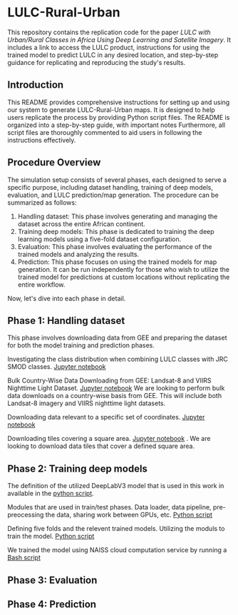 # LULC-Rural-Urban
This repository contains the replication code for the paper *LULC with Urban/Rural Classes in Africa Using Deep Learning and Satellite Imagery*. It includes a link to access the LULC product, instructions for using the trained model to predict LULC in any desired location, and step-by-step guidance for replicating and reproducing the study's results.

## Introduction
This README provides comprehensive instructions for setting up and using our system to generate LULC-Rural-Urban maps. It is designed to help users replicate the process by providing Python script files. The README is organized into a step-by-step guide, with important notes Furthermore, all script files are thoroughly commented to aid users in following the instructions effectively.

## Procedure Overview
The simulation setup consists of several phases, each designed to serve a specific purpose, including dataset handling, training of deep models, evaluation, and LULC prediction/map generation. The procedure can be summarized as follows:

1. Handling dataset: This phase involves generating and managing the dataset across the entire African continent.
2. Training deep models: This phase is dedicated to training the deep learning models using a five-fold dataset configuration.
3. Evaluation: This phase involves evaluating the performance of the trained models and analyzing the results.
4. Prediction: This phase focuses on using the trained models for map generation. It can be run independently for those who wish to utilize the trained model for predictions at custom locations without replicating the entire workflow.
   
Now, let's dive into each phase in detail.

## Phase 1: Handling dataset
This phase involves downloading data from GEE and preparing the dataset for both the model training and prediction phases.

Investigating the class distribution when combining LULC classes with JRC SMOD classes. [Jupyter notebook](https://github.com/AIandGlobalDevelopmentLab/LULC-Rural-Urban/blob/bc7d844c41b1a4a569965480858dc83bfe8f9baf/data_handling/class_dist_esri_full_smod.ipynb)

Bulk Country-Wise Data Downloading from GEE: Landsat-8 and VIIRS Nighttime Light Dataset. [Jupyter notebook](https://github.com/AIandGlobalDevelopmentLab/LULC-Rural-Urban/blob/9a7d934f811bd5b36301862bd0ec04d3d66c906b/data_handling/data_loading_inference.ipynb) We are looking to perform bulk data downloads on a country-wise basis from GEE. This will include both Landsat-8 imagery and VIIRS nighttime light datasets.

Downloading data relevant to a specific set of coordinates. [Jupyter notebook](https://github.com/AIandGlobalDevelopmentLab/LULC-Rural-Urban/blob/99aaebfd492fe72bf8c755a2deb8ba232722d615/data_handling/data_loading_single_tile_from_coords.ipynb)

Downloading tiles covering a square area. [Jupyter notebook](https://github.com/AIandGlobalDevelopmentLab/LULC-Rural-Urban/blob/3be2801b47f078cee1c6b9e2dd4d564d436a672e/data_handling/data_loading_single_tiles_from_list_2013_2022.ipynb) . We are looking to download data tiles that cover a defined square area.


## Phase 2: Training deep models

The definition of the utilized DeepLabV3 model that is used in this work in available in the [python script](https://github.com/AIandGlobalDevelopmentLab/LULC-Rural-Urban/blob/b61ecf559a21df5db840dfada224eac73e184ddd/training/DeepLabV3_Lightning_ESRI_UrbanRural.py). 

Modules that are used in train/test phases. Data loader, data pipeline, pre-preocessing the data, sharing work between GPUs, etc. [Python script](https://github.com/AIandGlobalDevelopmentLab/LULC-Rural-Urban/blob/abaf2c8a0985eaf6504f5fa6b7a6db11032e566f/training/TrainingDataModule_ESRI_UrbanRural.py)

Defining five folds and the relevent trained models. Utilizing the moduls to train the model. [Python script](https://github.com/AIandGlobalDevelopmentLab/LULC-Rural-Urban/blob/abaf2c8a0985eaf6504f5fa6b7a6db11032e566f/training/Training_Lightning_ESRI_UrbanRural.py)

We trained the model using NAISS cloud computation service by running a [Bash script](https://github.com/AIandGlobalDevelopmentLab/LULC-Rural-Urban/blob/7da77dd2b99a1e4ea74a1324a4d42ce1b7bbbb4e/training/lightning_deeplabv3_train_esri_urban_rural.sh)

## Phase 3: Evaluation


## Phase 4: Prediction

